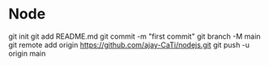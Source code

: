 # Node

git init
git add README.md
git commit -m "first commit"
git branch -M main
git remote add origin https://github.com/ajay-CaTi/nodejs.git
git push -u origin main
